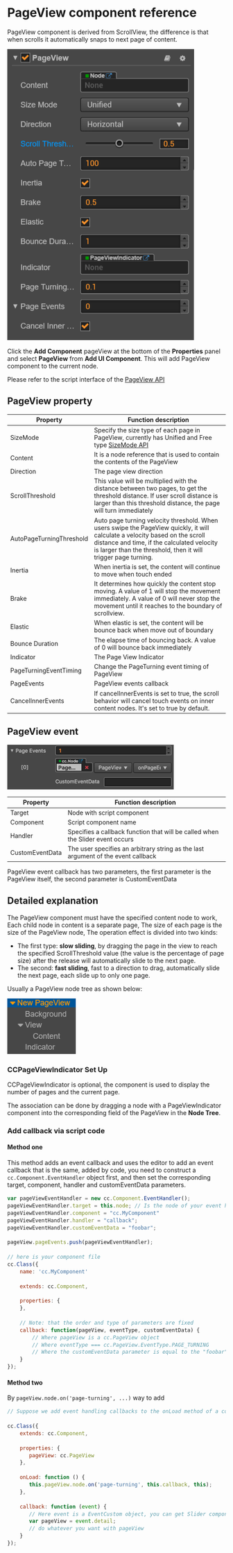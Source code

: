 # PageView component reference

PageView component is derived from ScrollView, the difference is that when scrolls it automatically snaps to next page of content.

![pageview-inspector](./pageview/pageview-inspector.png)

Click the **Add Component** pageView at the bottom of the **Properties** panel and select **PageView** from **Add UI Component**. This will add PageView component to the current node.

Please refer to the script interface of the [PageView API](../../../api/en/classes/PageView.html)

## PageView property

| Property                 | Function description |
| --------------           | ----------- |
| SizeMode                 | Specify the size type of each page in PageView, currently has Unified and Free type [SizeMode API](../../../api/en/enums/PageView.SizeMode.html)|
| Content                  | It is a node reference that is used to contain the contents of the PageView |
| Direction                | The page view direction |
| ScrollThreshold          | This value will be multiplied with the distance between two pages, to get the threshold distance. If user scroll distance is larger than this threshold distance, the page will turn immediately |
| AutoPageTurningThreshold | Auto page turning velocity threshold. When users swipe the PageView quickly, it will calculate a velocity based on the scroll distance and time, if the calculated velocity is larger than the threshold, then it will trigger page turning. |
| Inertia                  | When inertia is set, the content will continue to move when touch ended |
| Brake                    | It determines how quickly the content stop moving. A value of 1 will stop the movement immediately. A value of 0 will never stop the movement until it reaches to the boundary of scrollview. |
| Elastic                  | When elastic is set, the content will be bounce back when move out of boundary |
| Bounce Duration          | The elapse time of bouncing back. A value of 0 will bounce back immediately |
| Indicator                | The Page View Indicator |
| PageTurningEventTiming   | Change the PageTurning event timing of PageView |
| PageEvents               | PageView events callback |
| CancelInnerEvents        | If cancelInnerEvents is set to true, the scroll behavior will cancel touch events on inner content nodes. It's set to true by default.|

## PageView event

![pageview-event](./pageview/pageview-event.png)

| Property        | Function description |
| --------------  | -----------                                                  |
| Target          | Node with script component |
| Component       | Script component name |
| Handler         | Specifies a callback function that will be called when the Slider event occurs |
| CustomEventData | The user specifies an arbitrary string as the last argument of the event callback |

PageView event callback has two parameters, the first parameter is the PageView itself, the second parameter is CustomEventData

## Detailed explanation

The PageView component must have the specified content node to work, Each child node in content is a separate page, The size of each page is the size of the PageView node, The operation effect is divided into two kinds:

- The first type: **slow sliding**, by dragging the page in the view to reach the specified ScrollThreshold value (the value is the percentage of page size) after the release will automatically slide to the next page.
- The second: **fast sliding**, fast to a direction to drag, automatically slide the next page, each slide up to only one page.

Usually a PageView node tree as shown below:

![pageview-hierarchy](./pageview/pageview-hierarchy.png)

### CCPageViewIndicator Set Up

CCPageViewIndicator is optional, the component is used to display the number of pages and the current page.

The association can be done by dragging a node with a PageViewIndicator component into the corresponding field of the PageView in the **Node Tree**.

### Add callback via script code

#### Method one

This method adds an event callback and uses the editor to add an event callback that is the same, added by code, you need to construct a `cc.Component.EventHandler` object first, and then set the corresponding target, component, handler and customEventData parameters.

```js
var pageViewEventHandler = new cc.Component.EventHandler();
pageViewEventHandler.target = this.node; // Is the node of your event handling code component
pageViewEventHandler.component = "cc.MyComponent"
pageViewEventHandler.handler = "callback";
pageViewEventHandler.customEventData = "foobar";

pageView.pageEvents.push(pageViewEventHandler);

// here is your component file
cc.Class({
    name: 'cc.MyComponent'

    extends: cc.Component,

    properties: {
    },

    // Note: that the order and type of parameters are fixed
    callback: function(pageView, eventType, customEventData) {
        // Where pageView is a cc.PageView object
        // Where eventType === cc.PageView.EventType.PAGE_TURNING
        // Where the customEventData parameter is equal to the "foobar"
    }
});
```

#### Method two

By `pageView.node.on('page-turning', ...)` way to add

```js
// Suppose we add event handling callbacks to the onLoad method of a component and perform event handling in the callback function:

cc.Class({
    extends: cc.Component,

    properties: {
       pageView: cc.PageView
    },

    onLoad: function () {
       this.pageView.node.on('page-turning', this.callback, this);
    },

    callback: function (event) {
       // Here event is a EventCustom object, you can get Slider components through event.detail
       var pageView = event.detail;
       // do whatever you want with pageView
    }
});
```

